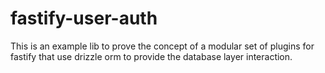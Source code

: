 # fastify-user-auth

This is an example lib to prove the concept of a modular set of plugins for fastify that use drizzle orm to provide the database layer interaction.
